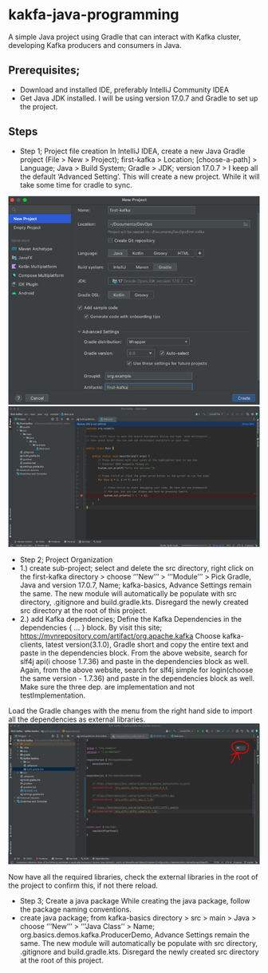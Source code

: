 # kakfa-java-programming
A simple Java project using Gradle that can interact with Kafka cluster, developing Kafka producers and consumers in Java.

## Prerequisites;
- Download and installed IDE, preferably IntelliJ Community IDEA
- Get Java JDK installed. I will be using version 17.0.7 and Gradle to set up the project.

## Steps
- Step 1; Project file creation
In IntelliJ IDEA, create a new Java Gradle project (File > New > Project); first-kafka > Location; [choose-a-path] > Language; Java > Build System; Gradle > JDK; version 17.0.7 > I keep all the default ‘Advanced Setting’. This will create a new project. While it will take some time for cradle to sync. 

![kafka](./doc/kafka-1.png)
![kafka](./doc/kafka-2.png)

- Step 2; Project Organization
- 1.) create sub-project; select and delete the src directory, right click on the first-kafka directory > choose ‘’’New’’’ > ‘’’Module’’’ > Pick Gradle, Java and version 17.0.7, Name; kafka-basics, Advance Settings remain the same.  The new module will automatically be populate with src directory, .gitignore and build.gradle.kts. Disregard the newly created src directory at the root of this project.
- 2.) add Kafka dependencies; Define the Kafka Dependencies in the dependencies { ... } block.
  By visit this site; https://mvnrepository.com/artifact/org.apache.kafka
Choose kafka-clients, latest version(3.1.0), Gradle short and copy the entire text and paste in the dependencies block.
From the above website, search for slf4j api(i choose 1.7.36) and paste in the dependencies block as well.
Again, from the above website, search for slf4j simple for login(choose the same version - 1.7.36) and paste in the dependencies block as well. Make sure the three dep. are implementation and not testImplementation.

Load the Gradle changes with the menu from the right hand side to import all the dependencies as external libraries.
![kafka](./doc/kafka-3.png)

Now have all the required libraries, check the external libraries in the root of the project to confirm this, if not there reload.

- Step 3; Create a java package
  While creating the java package, follow the package naming conventions.
- create java package; from kafka-basics directory > src > main > Java > choose ‘’’New’’’ > ‘’’Java Class’’ > Name; org.basics.demos.kafka.ProducerDemo, Advance Settings remain the same.  The new module will automatically be populate with src directory, .gitignore and build.gradle.kts. Disregard the newly created src directory at the root of this project.
